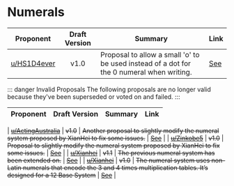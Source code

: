 # Numerals

| Proponent                                     | Draft Version | Summary                                                                                                                            | Link                                                                                                              |
| --------------------------------------------- | :-----------: | ---------------------------------------------------------------------------------------------------------------------------------- | ----------------------------------------------------------------------------------------------------------------- |
| [u/HS1D4ever](https://www.reddit.com/u/HS1D4ever) |     v1.0      | Proposal to allow a small 'o' to be used instead of a dot for the 0 numeral when writing. | [See](https://www.reddit.com/r/EncapsulatedLanguage/comments/hvocw9/numeral_zero_when_handwritting/) |

::: danger Invalid Proposals
    The following proposals are no longer valid because they've been superseded or voted on and failed.
::: 

| Proponent                                     | Draft Version | Summary                                                                                                                            | Link                                                                                                              |
| --------------------------------------------- | :-----------: | ---------------------------------------------------------------------------------------------------------------------------------- | ----------------------------------------------------------------------------------------------------------------- |

| ~~[u/ActingAustralia](https://www.reddit.com/u/ActingAustralia)~~ |     ~~v1.0~~      | ~~Another proposal to slightly modify the numeral system proposed by XianHei to fix some issues.~~ | ~~[See](https://www.reddit.com/r/EncapsulatedLanguage/comments/htu6c5/another_take_on_the_numeral_system/)~~ |
| ~~[u/Zinkobe5](https://www.reddit.com/u/Zinkobe5)~~ |     ~~v1.0~~      | ~~Proposal to slightly modify the numeral system proposed by XianHei to fix some issues.~~ | ~~[See](https://www.reddit.com/r/EncapsulatedLanguage/comments/htdxrq/proposed_edition_for_numbers_option_c/)~~ |
| ~~[u/Xianhei](https://www.reddit.com/u/Xianhei)~~ |     ~~v1.1~~      | ~~The previous numeral system has been extended on.~~ | ~~[See](https://www.reddit.com/r/EncapsulatedLanguage/comments/hs30jj/advanced_form_of_numeral_system_part_v_arithmetic/)~~ |
| ~~[u/Xianhei](https://www.reddit.com/u/Xianhei)~~ |     ~~v1.0~~      | ~~The numeral system uses non-Latin numerals that encode the 3 and 4 times multiplication tables. It’s designed for a 12 Base System~~ | ~~[See](https://www.reddit.com/r/EncapsulatedLanguage/comments/hfvung/when_encapsulation_is_going_too_far_part_ii/)~~ |

